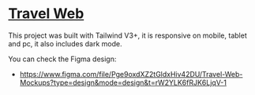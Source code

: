 # [Travel Web](https://www.eolunas.github.io/travel-web/)

This project was built with Tailwind V3+, it is responsive on mobile, tablet and pc, it also includes dark mode.

You can check the Figma design: 
- https://www.figma.com/file/Pge9oxdXZ2tGldxHiv42DU/Travel-Web-Mockups?type=design&mode=design&t=rW2YLK6fRJK6LjqV-1
